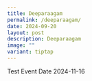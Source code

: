 ```yaml
---
title: Deeparaagam
permalink: /deeparaagam/
date: 2024-09-20
layout: post
description: Deeparaagam
image: ""
variant: tiptap
---
```

<p>Test Event Date 2024-11-16</p>